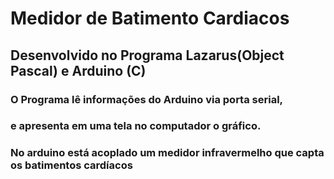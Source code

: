 <h1> Medidor de Batimento Cardiacos
<h2> Desenvolvido no Programa Lazarus(Object Pascal) e Arduino (C) 
<h3> O Programa lê informações do Arduino via porta serial,
<h3> e apresenta em uma tela no computador o gráfico.
<h3> No arduino está acoplado um medidor infravermelho que capta os batimentos cardíacos 

